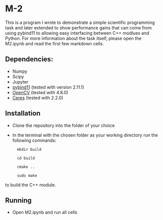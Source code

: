 # M-2

This is a program I wrote to demonstrate a simple scientific programming task and later extended to show performance gains that can come from using pybind11 to allowing easy interfacing between C++ modlues and Python. For more information about the task itself, please open the M2.ipynb and read the first few markdown cells.

## Dependencies:
* Numpy
* Scipy
* Jupyter
* [pybind11](https://pybind11.readthedocs.io/en/stable/) (tested with version 2.11.1)
* [OpenCV](https://opencv.org/) (tested with 4.8.0)
* [Ceres](http://ceres-solver.org/) (tested with 2.2.0)

## Installation
* Clone the repository into the folder of your choice
* In the terminal with the chosen folder as your working directory run the following commands:

        mkdir build

        cd build

        cmake ..

        sudo make

to build the C++ module.

## Running

* Open M2.ipynb and run all cells
